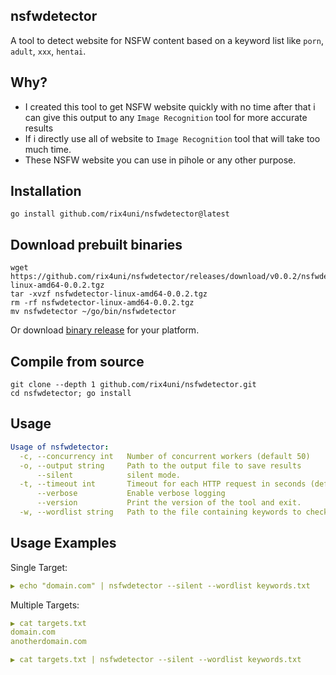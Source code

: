 ## nsfwdetector

A tool to detect website for NSFW content based on a keyword list like `porn`, `adult`, `xxx`, `hentai`.

## Why?
- I created this tool to get NSFW website quickly with no time after that i can give this output to any `Image Recognition` tool for more accurate results
- If i directly use all of website to `Image Recognition` tool that will take too much time.
- These NSFW website you can use in pihole or any other purpose.

## Installation
```
go install github.com/rix4uni/nsfwdetector@latest
```

## Download prebuilt binaries
```
wget https://github.com/rix4uni/nsfwdetector/releases/download/v0.0.2/nsfwdetector-linux-amd64-0.0.2.tgz
tar -xvzf nsfwdetector-linux-amd64-0.0.2.tgz
rm -rf nsfwdetector-linux-amd64-0.0.2.tgz
mv nsfwdetector ~/go/bin/nsfwdetector
```
Or download [binary release](https://github.com/rix4uni/nsfwdetector/releases) for your platform.

## Compile from source
```
git clone --depth 1 github.com/rix4uni/nsfwdetector.git
cd nsfwdetector; go install
```

## Usage
```yaml
Usage of nsfwdetector:
  -c, --concurrency int   Number of concurrent workers (default 50)
  -o, --output string     Path to the output file to save results
      --silent            silent mode.
  -t, --timeout int       Timeout for each HTTP request in seconds (default 30)
      --verbose           Enable verbose logging
      --version           Print the version of the tool and exit.
  -w, --wordlist string   Path to the file containing keywords to check (default "keywords.txt")
```

## Usage Examples
Single Target:
```yaml
▶ echo "domain.com" | nsfwdetector --silent --wordlist keywords.txt
```

Multiple Targets:
```yaml
▶ cat targets.txt
domain.com
anotherdomain.com

▶ cat targets.txt | nsfwdetector --silent --wordlist keywords.txt
```
